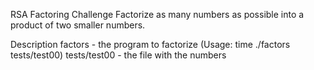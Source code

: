 RSA Factoring Challenge
Factorize as many numbers as possible into a product of two smaller numbers.

Description
factors - the program to factorize (Usage: time ./factors tests/test00)
tests/test00 - the file with the numbers